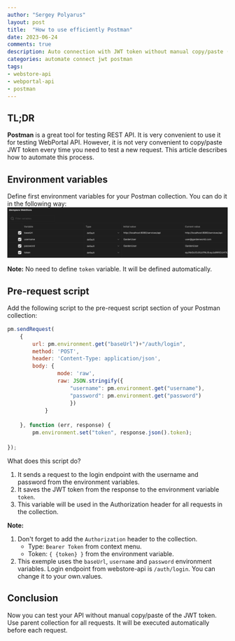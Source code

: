 ```yaml
---
author: "Sergey Polyarus"
layout: post
title:  "How to use efficiently Postman"
date: 2023-06-24
comments: true
description: Auto connection with JWT token without manual copy/paste (time saving)
categories: automate connect jwt postman
tags: 
- webstore-api
- webportal-api
- postman
---
```



## TL;DR
**Postman** is a great tool for testing REST API. It is very convenient to use it for testing WebPortal API. However, it is not very convenient to copy/paste JWT token every time you need to test a new request.
This article describes how to automate this process.

## Environment variables
Define first environment variables for your Postman collection. You can do it in the following way:
![Postman env variables](/assets/images/projects/webstore-api/postman-env.png "Postman env variables")

**Note:** No need to define `token` variable. It will be defined automatically.


## Pre-request script
Add the following script to the pre-request script section of your Postman collection:
```javascript
pm.sendRequest(
    {
        url: pm.environment.get("baseUrl")+"/auth/login",
        method: 'POST',
        header: 'Content-Type: application/json',
        body: {
                mode: 'raw',
                raw: JSON.stringify({ 
                    "username": pm.environment.get("username"),
                    "password": pm.environment.get("password")
                    })
            }        

    }, function (err, response) {
        pm.environment.set("token", response.json().token);

});
```

What does this script do?
1. It sends a request to the login endpoint with the username and password from the environment variables.
2. It saves the JWT token from the response to the environment variable `token`.
3. This variable will be used in the Authorization header for all requests in the collection.

**Note:** 
1. Don't forget to add the `Authorization` header to the collection. 
    * Type: `Bearer Token` from context menu.
    * Token: `{ {token} }` from the environment variable.
2. This exemple uses the `baseUrl`, `username` and `password` environment variables. Login endpoint from webstore-api is `/auth/login`. You can change it to your own.values.


## Conclusion
Now you can test your API without manual copy/paste of the JWT token. Use parent collection for all requests. It will be executed automatically before each request.
